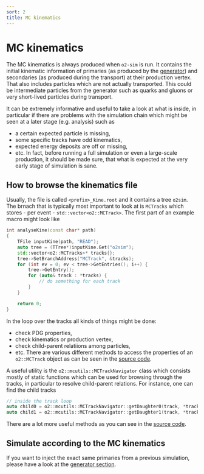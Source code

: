```yaml
---
sort: 2
title: MC kinematics
---
```


# MC kinematics

The MC kinematics is always produced when `o2-sim` is run. It contains the initial kinematic information of primaries (as produced by the [generator](../generators/)) and secondaries (as produced during the transport) at their production vertex. That also includes particles which are not actually transported.
This could be intermediate particles from the generator such as quarks and gluons or very short-lived particles during transport.

It can be extremely informative and useful to take a look at what is inside, in particular if there are problems with the simulation chain which might be seen at a later stage (e.g. analysis) such as
* a certain expected particle is missing,
* some specific tracks have odd kinematics,
* expected energy deposits are off or missing,
* etc.
In fact, before running a full simulation or even a large-scale production, it should be made sure, that what is expected at the very early stage of simulation is sane.

## How to browse the kinematics file

Usually, the file is called `<prefix>_Kine.root` and it contains a tree `o2sim`. The brnach that is typically most important to look at is `MCTracks` which stores - per event - `std::vector<o2::MCTrack>`. The first part of an example macro might look like
```cpp
int analyseKine(const char* path)
{
    TFile inputKine(path, "READ");
    auto tree = (TTree*)inputKine.Get("o2sim");
    std::vector<o2::MCTracks>* tracks{};
    tree->SetBranchAddress("MCTrack", &tracks);
    for (int ev = 0; ev < tree->GetEntries(); i++) {
        tree->GetEntry();
        for (auto& track : *tracks) {
            // do something for each track
        }
    }

    return 0;
}
```
In the loop over the tracks all kinds of things might be done:
* check PDG properties,
* check kinematics or production vertex,
* check child-parent relatiions among particles,
* etc.
There are various different methods to access the properties of an `o2::MCTrack` object as can be seen in the [source code](https://github.com/AliceO2Group/AliceO2/blob/dev/DataFormats/simulation/include/SimulationDataFormat/MCTrack.h).

A useful utility is the `o2::mcutils::MCTrackNavigator` class which consists mostly of static functions which can be used for browsing through the tracks, in particular to resolve child-parent relations. For instance, one can find the child tracks
```cpp
// inside the track loop
auto child0 = o2::mcutils::MCTrackNavigator::getDaughter0(track, *tracks);
auto child1 = o2::mcutils::MCTrackNavigator::getDaughter1(track, *tracks);
```
There are a lot more useful methods as you can see in the [source code](https://github.com/AliceO2Group/AliceO2/blob/dev/DataFormats/simulation/include/SimulationDataFormat/MCUtils.h).


## Simulate according to the MC kinematics

If you want to inject the exact same primaries from a previous simulation, please have a look at the [generator section](../generators/generatorso2.md#extkino2).
